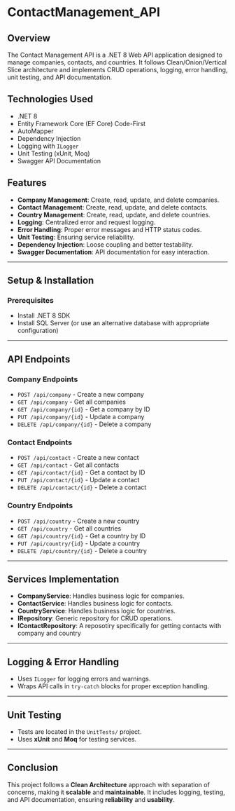 # ContactManagement_API  

## Overview  

The Contact Management API is a .NET 8 Web API application designed to manage companies, contacts, and countries. It follows Clean/Onion/Vertical Slice architecture and implements CRUD operations, logging, error handling, unit testing, and API documentation.  

## Technologies Used  

- .NET 8  
- Entity Framework Core (EF Core) Code-First  
- AutoMapper  
- Dependency Injection  
- Logging with `ILogger`  
- Unit Testing (xUnit, Moq)  
- Swagger API Documentation  

## Features  

- **Company Management**: Create, read, update, and delete companies.  
- **Contact Management**: Create, read, update, and delete contacts.  
- **Country Management**: Create, read, update, and delete countries.  
- **Logging**: Centralized error and request logging.  
- **Error Handling**: Proper error messages and HTTP status codes.  
- **Unit Testing**: Ensuring service reliability.  
- **Dependency Injection**: Loose coupling and better testability.  
- **Swagger Documentation**: API documentation for easy interaction.  

---

## Setup & Installation  

### Prerequisites  

- Install .NET 8 SDK  
- Install SQL Server (or use an alternative database with appropriate configuration)  

---

## API Endpoints  

### **Company Endpoints**  

- `POST /api/company` - Create a new company  
- `GET /api/company` - Get all companies  
- `GET /api/company/{id}` - Get a company by ID  
- `PUT /api/company/{id}` - Update a company  
- `DELETE /api/company/{id}` - Delete a company  

### **Contact Endpoints**  

- `POST /api/contact` - Create a new contact  
- `GET /api/contact` - Get all contacts  
- `GET /api/contact/{id}` - Get a contact by ID  
- `PUT /api/contact/{id}` - Update a contact  
- `DELETE /api/contact/{id}` - Delete a contact  

### **Country Endpoints**  

- `POST /api/country` - Create a new country  
- `GET /api/country` - Get all countries  
- `GET /api/country/{id}` - Get a country by ID  
- `PUT /api/country/{id}` - Update a country  
- `DELETE /api/country/{id}` - Delete a country  

---

## Services Implementation  

- **CompanyService**: Handles business logic for companies.  
- **ContactService**: Handles business logic for contacts.  
- **CountryService**: Handles business logic for countries.  
- **IRepository**: Generic repository for CRUD operations.
- **IContactRepository**: A reposotiry specifically for getting contacts with company and country

---

## Logging & Error Handling  

- Uses `ILogger` for logging errors and warnings.  
- Wraps API calls in `try-catch` blocks for proper exception handling.  

---

## Unit Testing  

- Tests are located in the `UnitTests/` project.  
- Uses **xUnit** and **Moq** for testing services.  

---

## Conclusion  

This project follows a **Clean Architecture** approach with separation of concerns, making it **scalable** and **maintainable**. It includes logging, testing, and API documentation, ensuring **reliability** and **usability**.  
